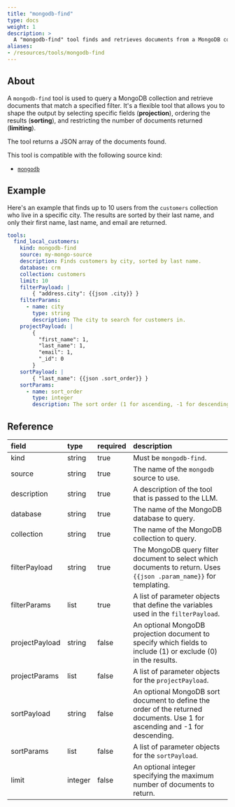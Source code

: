 ```yaml
---
title: "mongodb-find"
type: docs
weight: 1
description: > 
  A "mongodb-find" tool finds and retrieves documents from a MongoDB collection.
aliases:
- /resources/tools/mongodb-find
---
```


## About

A `mongodb-find` tool is used to query a MongoDB collection and retrieve documents that match a specified filter. It's a flexible tool that allows you to shape the output by selecting specific fields (**projection**), ordering the results (**sorting**), and restricting the number of documents returned (**limiting**).

The tool returns a JSON array of the documents found.

This tool is compatible with the following source kind:

* [`mongodb`](../../sources/mongodb.md)

## Example

Here's an example that finds up to 10 users from the `customers` collection who live in a specific city. The results are sorted by their last name, and only their first name, last name, and email are returned.

```yaml
tools:
  find_local_customers:
    kind: mongodb-find
    source: my-mongo-source
    description: Finds customers by city, sorted by last name.
    database: crm
    collection: customers
    limit: 10
    filterPayload: |
        { "address.city": {{json .city}} }
    filterParams:
      - name: city
        type: string
        description: The city to search for customers in.
    projectPayload: |
        { 
          "first_name": 1,
          "last_name": 1,
          "email": 1,
          "_id": 0
        }
    sortPayload: |
        { "last_name": {{json .sort_order}} }
    sortParams:
      - name: sort_order
        type: integer
        description: The sort order (1 for ascending, -1 for descending).
```

## Reference

| **field**      | **type** | **required** | **description**                                                                                                             |
|:---------------|:---------|:-------------|:----------------------------------------------------------------------------------------------------------------------------|
| kind           | string   | true         | Must be `mongodb-find`.                                                                                                     |
| source         | string   | true         | The name of the `mongodb` source to use.                                                                                    |
| description    | string   | true         | A description of the tool that is passed to the LLM.                                                                        |
| database       | string   | true         | The name of the MongoDB database to query.                                                                                  |
| collection     | string   | true         | The name of the MongoDB collection to query.                                                                                |
| filterPayload  | string   | true         | The MongoDB query filter document to select which documents to return. Uses `{{json .param_name}}` for templating.          |
| filterParams   | list     | true         | A list of parameter objects that define the variables used in the `filterPayload`.                                          |
| projectPayload | string   | false        | An optional MongoDB projection document to specify which fields to include (1) or exclude (0) in the results.               |
| projectParams  | list     | false        | A list of parameter objects for the `projectPayload`.                                                                       |
| sortPayload    | string   | false        | An optional MongoDB sort document to define the order of the returned documents. Use 1 for ascending and -1 for descending. |
| sortParams     | list     | false        | A list of parameter objects for the `sortPayload`.                                                                          |
| limit          | integer  | false        | An optional integer specifying the maximum number of documents to return.                                                   |
